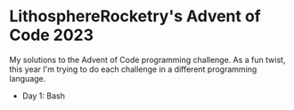 # LithosphereRocketry's Advent of Code 2023

My solutions to the Advent of Code programming challenge. As a fun twist, this
year I'm trying to do each challenge in a different programming language.

* Day 1: Bash